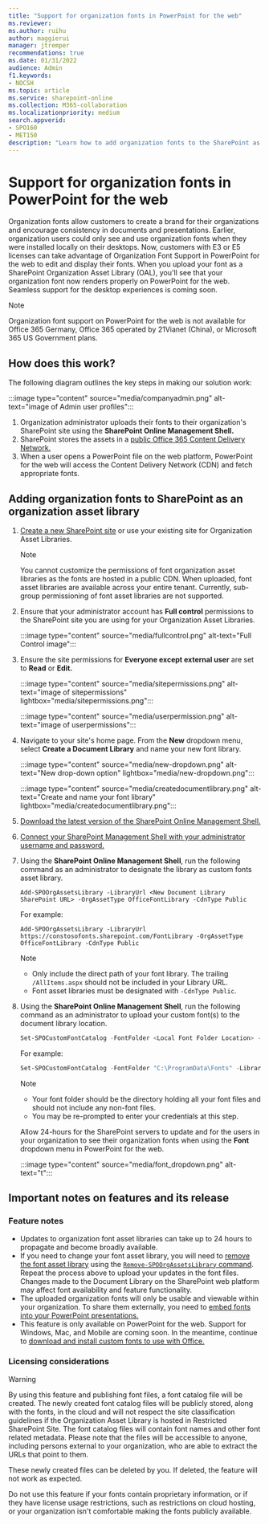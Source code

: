 ```yaml
---
title: "Support for organization fonts in PowerPoint for the web"
ms.reviewer:
ms.author: ruihu
author: maggierui
manager: jtremper
recommendations: true
ms.date: 01/31/2022
audience: Admin
f1.keywords:
- NOCSH
ms.topic: article
ms.service: sharepoint-online
ms.collection: M365-collaboration
ms.localizationpriority: medium
search.appverid:
- SPO160
- MET150
description: "Learn how to add organization fonts to the SharePoint as Organization Asset Libraries."
---
```


# Support for organization fonts in PowerPoint for the web

Organization fonts allow customers to create a brand for their organizations and encourage consistency in documents and presentations. Earlier, organization users could only see and use organization fonts when they were installed locally on their desktops. Now, customers with E3 or E5 licenses can take advantage of Organization Font Support in PowerPoint for the web to edit and display their fonts. When you upload your font as a SharePoint Organization Asset Library (OAL), you'll see that your organization font now renders properly on PowerPoint for the web. Seamless support for the desktop experiences is coming soon.

> [!NOTE]
> Organization font support on PowerPoint for the web is not available for Office 365 Germany, Office 365 operated by 21Vianet (China), or Microsoft 365 US Government plans.

## How does this work?

The following diagram outlines the key steps in making our solution work:

   :::image type="content" source="media/companyadmin.png" alt-text="image of Admin user profiles":::

1. Organization administrator uploads their fonts to their organization's SharePoint site using the **SharePoint Online Management Shell.**
2. SharePoint stores the assets in a [public Office 365 Content Delivery Network.](/microsoft-365/enterprise/use-microsoft-365-cdn-with-spo?view=o365-worldwide&preserve-view=true)
3. When a user opens a PowerPoint file on the web platform, PowerPoint for the web will access the Content Delivery Network (CDN) and fetch appropriate fonts.

## Adding organization fonts to SharePoint as an organization asset library

1. [Create a new SharePoint site](https://support.microsoft.com/office/create-a-site-in-sharepoint-4d1e11bf-8ddc-499d-b889-2b48d10b1ce8) or use your existing site for Organization Asset Libraries.

     > [!NOTE]
     > You cannot customize the permissions of font organization asset libraries as the fonts are hosted in a public CDN. When uploaded, font asset libraries are available across your entire tenant. Currently, sub-group permissioning of font asset libraries are not supported.

2. Ensure that your administrator account has **Full control** permissions to the SharePoint site you are using for your Organization Asset Libraries.

   :::image type="content" source="media/fullcontrol.png" alt-text="Full Control image":::

3. Ensure the site permissions for **Everyone except external user** are set to **Read** or **Edit.**

    :::image type="content" source="media/sitepermissions.png" alt-text="image of sitepermissions" lightbox="media/sitepermissions.png":::

    :::image type="content" source="media/userpermission.png" alt-text="image of userpermissions":::

4. Navigate to your site's home page. From the **New** dropdown menu, select **Create a Document Library** and name your new font library.

   :::image type="content" source="media/new-dropdown.png" alt-text="New drop-down option" lightbox="media/new-dropdown.png":::

   :::image type="content" source="media/createdocumentlibrary.png" alt-text="Create and name your font library" lightbox="media/createdocumentlibrary.png":::

5. [Download the latest version of the SharePoint Online Management Shell.](https://go.microsoft.com/fwlink/p/?LinkId=255251)
6. [Connect your SharePoint Management Shell with your administrator username and password.](/powershell/sharepoint/sharepoint-online/connect-sharepoint-online)
7. Using the **SharePoint Online Management Shell**, run the following command as an administrator to designate the library as custom fonts asset library.

      `Add-SPOOrgAssetsLibrary -LibraryUrl <New Document Library SharePoint URL> -OrgAssetType OfficeFontLibrary -CdnType Public`

      For example:

     `Add-SPOOrgAssetsLibrary -LibraryUrl https://constosofonts.sharepoint.com/FontLibrary -OrgAssetType OfficeFontLibrary -CdnType Public`

    > [!NOTE]
    >
    > - Only include the direct path of your font library. The trailing `/AllItems.aspx` should not be included in your Library URL.
    > - Font asset libraries must be designated with `-CdnType Public`.

8. Using the **SharePoint Online Management Shell**, run the following command as an administrator to upload your custom font(s) to the document library location.

   ```powershell
   Set-SPOCustomFontCatalog -FontFolder <Local Font Folder Location> -LibraryUrl <Document Library SharePoint URL>
   ```

   For example:

   ```PowerShell
   Set-SPOCustomFontCatalog -FontFolder "C:\ProgramData\Fonts" -LibraryUrl https://contosofonts.sharepoint.com/FontLibrary
   ```

   > [!NOTE]
   >
   > - Your font folder should be the directory holding all your font files and should not include any non-font files.
   > - You may be re-prompted to enter your credentials at this step.

    Allow 24-hours for the SharePoint servers to update and for the users in your organization to see their organization fonts when using the **Font** dropdown menu in PowerPoint for the web.

    :::image type="content" source="media/font_dropdown.png" alt-text="t":::

## Important notes on features and its release

### Feature notes

- Updates to organization font asset libraries can take up to 24 hours to propagate and become broadly available.
- If you need to change your font asset library, you will need to [remove the font asset library](/powershell/module/sharepoint-online/remove-spoorgassetslibrary) using the [```Remove-SPOOrgAssetsLibrary``` command](/powershell/module/sharepoint-online/remove-spoorgassetslibrary). Repeat the process above to upload your updates in the font files. Changes made to the Document Library on the SharePoint web platform may affect font availability and feature functionality.
- The uploaded organization fonts will only be usable and viewable within your organization. To share them externally, you need to [embed fonts into your PowerPoint presentations.](https://support.microsoft.com/office/benefits-of-embedding-custom-fonts-cb3982aa-ea76-4323-b008-86670f222dbc)
- This feature is only available on PowerPoint for the web. Support for Windows, Mac, and Mobile are coming soon. In the meantime, continue to [download and install custom fonts to use with Office.](https://support.microsoft.com/topic/download-and-install-custom-fonts-to-use-with-office-0ee09e74-edc1-480c-81c2-5cf9537c70ce)

### Licensing considerations

> [!WARNING]
> By using this feature and publishing font files, a font catalog file will be created. The newly created font catalog files will be publicly stored, along with the fonts, in the cloud and will not respect the site classification guidelines if the Organization Asset Library is hosted in Restricted SharePoint Site. The font catalog files will contain font names and other font related metadata. Please note that the files will be accessible to anyone, including persons external to your organization, who are able to extract the URLs that point to them.
>
> These newly created files can be deleted by you. If deleted, the feature will not work as expected.
>
> Do not use this feature if your fonts contain proprietary information, or if they have license usage restrictions, such as restrictions on cloud hosting, or your organization isn't comfortable making the fonts publicly available.
